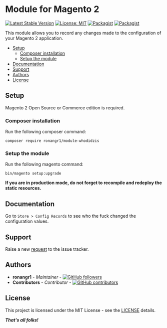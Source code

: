 # Module for Magento 2

[![Latest Stable Version](https://img.shields.io/packagist/v/ronangr1/module-whodidzis.svg?style=flat-square)](https://packagist.org/packages/ronangr1/module-whodidzis)
[![License: MIT](https://img.shields.io/github/license/ronangr1/magento2-whodidzis.svg?style=flat-square)](./LICENSE)
[![Packagist](https://img.shields.io/packagist/dt/ronangr1/module-whodidzis.svg?style=flat-square)](https://packagist.org/packages/ronangr1/module-whodidzis/stats)
[![Packagist](https://img.shields.io/packagist/dm/ronangr1/module-whodidzis.svg?style=flat-square)](https://packagist.org/packages/ronangr1/module-whodidzis/stats)

This module allows you to record any changes made to the configuration of your Magento 2 application.

- [Setup](#setup)
    - [Composer installation](#composer-installation)
    - [Setup the module](#setup-the-module)
- [Documentation](#documentation)
- [Support](#support)
- [Authors](#authors)
- [License](#license)

## Setup

Magento 2 Open Source or Commerce edition is required.

###  Composer installation

Run the following composer command:

```
composer require ronangr1/module-whodidzis
```

### Setup the module

Run the following magento command:

```
bin/magento setup:upgrade
```

**If you are in production mode, do not forget to recompile and redeploy the static resources.**

## Documentation

Go to `Store > Config Records` to see who the fuck changed the configuration values.

## Support

Raise a new [request](https://github.com/ronangr1/magento2-whodidzis/issues) to the issue tracker.

## Authors

- **ronangr1** - *Maintainer* - [![GitHub followers](https://img.shields.io/github/followers/ronangr1.svg?style=social)](https://github.com/ronangr1)
- **Contributors** - *Contributor* - [![GitHub contributors](https://img.shields.io/github/contributors/ronangr1/magento2-whodidzis.svg?style=flat-square)](https://github.com/ronangr1/magento2-whodidzis/graphs/contributors)

## License

This project is licensed under the MIT License - see the [LICENSE](./LICENSE) details.

***That's all folks!***
